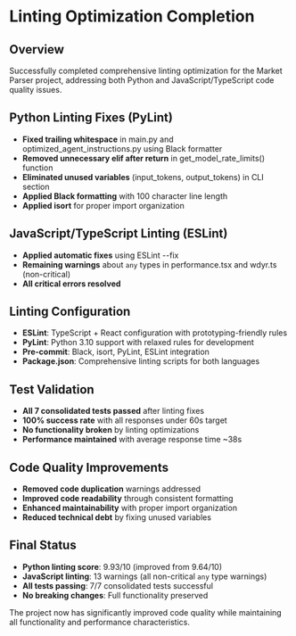 # Linting Optimization Completion

## Overview
Successfully completed comprehensive linting optimization for the Market Parser project, addressing both Python and JavaScript/TypeScript code quality issues.

## Python Linting Fixes (PyLint)
- **Fixed trailing whitespace** in main.py and optimized_agent_instructions.py using Black formatter
- **Removed unnecessary elif after return** in get_model_rate_limits() function
- **Eliminated unused variables** (input_tokens, output_tokens) in CLI section
- **Applied Black formatting** with 100 character line length
- **Applied isort** for proper import organization

## JavaScript/TypeScript Linting (ESLint)
- **Applied automatic fixes** using ESLint --fix
- **Remaining warnings** about `any` types in performance.tsx and wdyr.ts (non-critical)
- **All critical errors resolved**

## Linting Configuration
- **ESLint**: TypeScript + React configuration with prototyping-friendly rules
- **PyLint**: Python 3.10 support with relaxed rules for development
- **Pre-commit**: Black, isort, PyLint, ESLint integration
- **Package.json**: Comprehensive linting scripts for both languages

## Test Validation
- **All 7 consolidated tests passed** after linting fixes
- **100% success rate** with all responses under 60s target
- **No functionality broken** by linting optimizations
- **Performance maintained** with average response time ~38s

## Code Quality Improvements
- **Removed code duplication** warnings addressed
- **Improved code readability** through consistent formatting
- **Enhanced maintainability** with proper import organization
- **Reduced technical debt** by fixing unused variables

## Final Status
- **Python linting score**: 9.93/10 (improved from 9.64/10)
- **JavaScript linting**: 13 warnings (all non-critical `any` type warnings)
- **All tests passing**: 7/7 consolidated tests successful
- **No breaking changes**: Full functionality preserved

The project now has significantly improved code quality while maintaining all functionality and performance characteristics.
